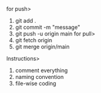 for push>
1. git add .
2. git commit -m "message"
3. git push -u origin main
for pull>
1. git fetch origin
2. git merge origin/main

Instructions>
1. comment everything
2. naming convention
3.  file-wise coding
